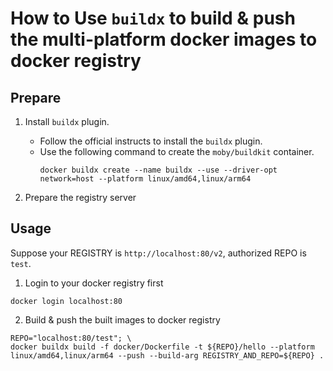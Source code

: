 How to Use `buildx` to build & push the multi-platform docker images to docker registry
============================================================================================

Prepare
-----------------------------------
1. Install `buildx` plugin.
   + Follow the official instructs to install the `buildx` plugin.
   + Use the following command to create the `moby/buildkit` container.
     ```
     docker buildx create --name buildx --use --driver-opt network=host --platform linux/amd64,linux/arm64
     ```

2. Prepare the registry server


Usage
-----------------------------------
Suppose your REGISTRY is `http://localhost:80/v2`, authorized REPO is `test`.

1. Login to your docker registry first
```
docker login localhost:80
```

2. Build & push the built images to docker registry
```
REPO="localhost:80/test"; \
docker buildx build -f docker/Dockerfile -t ${REPO}/hello --platform linux/amd64,linux/arm64 --push --build-arg REGISTRY_AND_REPO=${REPO} .
```
